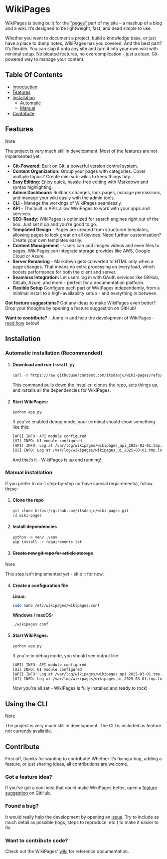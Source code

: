 # WikiPages

WikiPages is being built for the ["pages"](https://itsdanjc.com/pages/) part of my site – a mashup of a blog and a wiki. It’s designed to be lightweight, fast, 
and dead simple to use.

Whether you want to document a project, build a knowledge base, or just have a place to dump notes, WikiPages has you covered. 
And the best part? It’s flexible. You can slap it onto any site and turn it into your own wiki with minimal setup. No bloated features, no overcomplication - just 
a clean, Git-powered way to manage your content.

## Table Of Contents
- [Introduction](#wikipages)
- [Features](#features)
- [Installation](#installation)
  - [Automatic](#automatic-installation-recommended)
  - [Manual](#manual-installation)
- [Contribute](#contribute)


## Features
> [!NOTE]
> The project is very much still in development. Most of the features are 
> not implemented yet.

- **Git-Powered:** Built on Git, a powerful version control system.
- **Content Organization:** Group your pages with categories. Cover multiple topics? Create mini sub-wikis to keep things tidy.
- **Easy Editing:** Enjoy quick, hassle-free editing with Markdown and syntax highlighting.
- **Admin Dashboard:** Rollback changes, lock pages, manage permissions, and manage your wiki easily with the admin tools.
- **CLI** - Manage the workings of WikiPages seamlessly.
- **API** - The built in APIs allow WikiPages to work with your apps and services.
- **SEO-Ready:** WikiPages is optimized for search engines right out of the box. Just set it up and you're good to go.
- **Templated Design** - Pages are created from structured templates, allowing pages to look great on all devices. Need further customization? Create your own templates easily.
- **Content Management** - Users can add images videos and even files to pages. WikiPages can integrate storage provides like AWS, Google Cloud or Azure.
- **Server Rendering** - Markdown gets converted to HTML only when a page changes. That means no extra processing on every load, which boosts performance for both the client and server.
- **Seamless Integration:** Let users log in with OAuth services like GitHub, GitLab, Azure, and more - perfect for a documentation platform.
- **Flexible Setup** Configure each part of WikiPages independently, from a minimal install to a high-availability setup - and everything in between.

**Got feature suggestions?** Got any ideas to make WikiPages even better? Drop your thoughts by opening a feature suggestion on GitHub!

**Want to contribute?** - Jump in and help the development of WikiPages - [read how](#contribute) below!

## Installation
### Automatic installation (Recommended)
1. #### Download and run `install.py`

    ```bash
    curl -O https://raw.githubusercontent.com/itsdanjc/wiki-pages/refs/heads/development/install.py && python install.py
    ```
    This command pulls down the installer, clones the repo, sets things up, and installs all the dependencies for WikiPages.

2. #### Start WikiPages:
    
    ```bash
    python app.py
    ```
    If you’ve enabled debug mode, your terminal should show something like this:

    ```bash
    [API] INFO: API module configured
    [UI] INFO: UI module configured
    [API] INFO: Log at /var/log/wikipages/wikipages_api_2025-03-01.tmp.log
    [UI] INFO: Log at /var/log/wikipages/wikipages_ui_2025-03-01.tmp.log
    ```

    And that’s it - WikiPages is up and running!

### Manual installation
If you prefer to do it step-by-step (or have special requirements), follow these:

1. #### Clone the repo

    ```bash
    git clone https://github.com/itsdanjc/wiki-pages.git
    cd wiki-pages
    ```

2. #### Install dependencies

    ```bash
    python -m venv .venv
    pip install -r requirements.txt
    ```

3. #### <s>Create new git repo for article storage</s>
  > [!NOTE]
  > This step isn’t implemented yet - skip it for now.

4. #### Create a configuration file

    **Linux:**
    ```bash
    sudo nano /etc/wikipages/wikipages.conf
    ```

    **Windows / macOS:**
    ```bash
    ./wikipages.conf
    ```

5. #### Start WikiPages:
    
    ```bash
    python app.py
    ```
    If you're in debug mode, you should see output like:

    ```bash
    [API] INFO: API module configured
    [UI] INFO: UI module configured
    [API] INFO: Log at /var/log/wikipages/wikipages_api_2025-03-01.tmp.log
    [UI] INFO: Log at /var/log/wikipages/wikipages_ui_2025-03-01.tmp.log
    ```

    Now you're all set - WikiPages is fully installed and ready to rock!

## Using the CLI
> [!NOTE]
> The project is very much still in development. The CLI is included as feature not currently avaliable.

## Contribute

First off, thanks for wanting to contribute! Whether it’s fixing a bug, adding a feature, or just sharing ideas, all contributions are welcome.

### Got a feature idea?  
If you’ve got a cool idea that could make WikiPages better, open a [feature suggestion](https://github.com/itsdanjc/wiki-pages/issue?category=suggestion) on GitHub.

### Found a bug?  
It would really help the development by opening an [issue](https://github.com/itsdanjc/wiki-pages/issues?category=issues). Try to include as much detail as possible (logs, steps to reproduce, etc.) to make it easier to fix.

### Want to contribute code?  
Check out the WikiPages' [wiki](https://github.com/itsdanjc/wiki-pages/wiki) for reference documentation.
